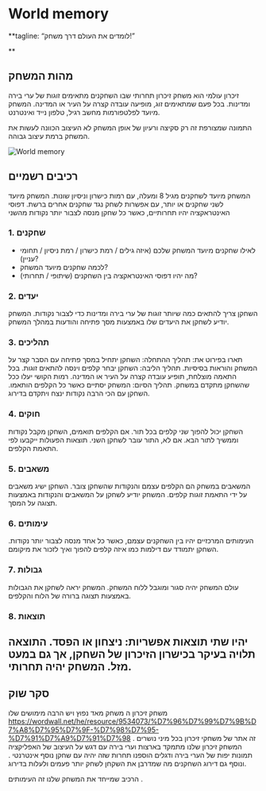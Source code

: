 # World memory

**tagline: “לומדים את העולם דרך משחק!”



**

## מהות המשחק

זיכרון עולמי הוא משחק זיכרון תחרותי שבו השחקנים מתאימים זוגות של ערי בירה ומדינות. בכל פעם שמתאימים זוג, מופיעה עובדה קצרה על העיר או המדינה. המשחק מיועד לפלטפורמות מחשב רגיל, טלפון נייד ואינטרנט.

התמונה שמצורפת זה  רק סקיצה ורעיון של אופן המשחק לא העיצוב הכוונה לעשות את המשחק ברמת עיצוב גבוהה.


![World memory](https://github.com/user-attachments/assets/acca618f-aa25-4208-9cb8-5a5d989d3bc3)



## רכיבים רשמיים
המשחק מיועד לשחקנים מגיל 8 ומעלה, עם רמות כישרון וניסיון שונות.
המשחק מיועד לשני שחקנים או יותר, עם אפשרות לשחק נגד שחקנים אחרים ברשת.
דפוסי האינטראקציה יהיו תחרותיים, כאשר כל שחקן מנסה לצבור יותר נקודות מהשני
### 1. שחקנים

* לאילו שחקנים מיועד המשחק שלכם (איזה גילים / רמת כישרון / רמת ניסיון / תחומי עניין)?
* לכמה שחקנים מיועד המשחק?
* מה יהיו דפוסי האינטראקציה בין השחקנים (שיתופי / תחרותי)?

### 2. יעדים

השחקן צריך להתאים כמה שיותר זוגות של ערי בירה ומדינות כדי לצבור נקודות.
המשחק יודיע לשחקן את היעדים שלו באמצעות מסך פתיחה והודעות במהלך המשחק.


### 3. תהליכים

תארו בפירוט את:
תהליך ההתחלה: השחקן יתחיל במסך פתיחה עם הסבר קצר על המשחק והוראות בסיסיות.
תהליך הליבה: השחקן יבחר קלפים וינסה להתאים זוגות. בכל התאמה מוצלחת, תופיע עובדה קצרה על העיר או המדינה. רמות הקושי יעלו ככל שהשחקן מתקדם במשחק.
תהליך הסיום: המשחק יסתיים כאשר כל הקלפים הותאמו. השחקן עם הכי הרבה נקודות ינצח ויתקדם בדירוג.


### 4. חוקים
השחקן יכול להפוך שני קלפים בכל תור.
אם הקלפים תואמים, השחקן מקבל נקודות וממשיך לתור הבא. אם לא, התור עובר לשחקן השני.
תוצאות הפעולות ייקבעו לפי התאמת הקלפים.


### 5. משאבים
המשאבים במשחק הם הקלפים עצמם והנקודות שהשחקן צובר.
השחקן ישיג משאבים על ידי התאמת זוגות קלפים.
המשחק יודיע לשחקן על המשאבים והנקודות באמצעות תצוגה על המסך.

### 6. עימותים
העימותים המרכזיים יהיו בין השחקנים עצמם, כאשר כל אחד מנסה לצבור יותר נקודות.
השחקן יתמודד עם דילמות כמו איזה קלפים להפוך ואיך לזכור את מיקומם.

### 7. גבולות
עולם המשחק יהיה סגור ומוגבל ללוח המשחק.
המשחק יראה לשחקן את הגבולות באמצעות תצוגה ברורה של הלוח והקלפים.

### 8. תוצאות
יהיו שתי תוצאות אפשריות: ניצחון או הפסד.
התוצאה תלויה בעיקר בכישרון הזיכרון של השחקן, אך גם במעט מזל.
המשחק יהיה תחרותי.
---

## סקר שוק
משחק זיכרון ה משחק מאד נפוץ ויש הרבה מימושים שלו 
https://wordwall.net/he/resource/9534073/%D7%96%D7%99%D7%9B%D7%A8%D7%95%D7%9F-%D7%98%D7%95-%D7%91%D7%A9%D7%91%D7%98 
זה אתר של משחקי זיכרון בכל מיני נושרים .
המשחק זיכרון שלנו מתמקד בארצות וערי בירה עם דגש על העיצוב של האפליקציה תמונות יפות של הערי בירה ודגלים 
הוספנו תחרות שזה יהיה עם שחקן נוסף אינטרנטי . ונוסף גם דירוג השחקנים מה שמדרבן את השקחן לשחק יותר פעמים ולעלות בדירוג.

הרכיב שמייחד את המשחק שלנו זה העימותים .
